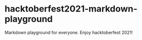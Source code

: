# hacktoberfest2021-markdown-playground
Markdown playground for everyone. Enjoy hacktoberfest 2021!
